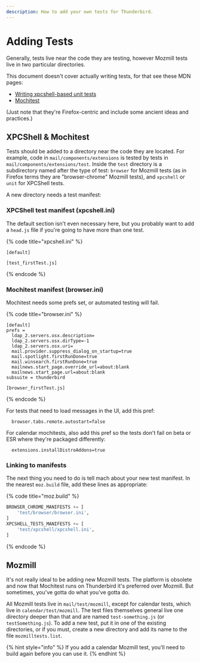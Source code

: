 ```yaml
---
description: How to add your own tests for Thunderbird.
---
```


# Adding Tests

Generally, tests live near the code they are testing, however Mozmill tests live in two particular directories.

This document doesn't cover actually writing tests, for that see these MDN pages:

* [Writing xpcshell-based unit tests](https://developer.mozilla.org/en-US/docs/Mozilla/QA/Writing_xpcshell-based_unit_tests)
* [Mochitest](https://developer.mozilla.org/en-US/docs/Mozilla/Projects/Mochitest)

\(Just note that they're Firefox-centric and include some ancient ideas and practices.\)

## XPCShell & Mochitest

Tests should be added to a directory near the code they are located. For example, code in `mail/components/extensions` is tested by tests in `mail/components/extensions/test`. Inside the `test` directory is a subdirectory named after the type of test: `browser` for Mozmill tests \(as in Firefox terms they are "browser-chrome" Mozmill tests\), and `xpcshell` or `unit` for XPCShell tests.

A new directory needs a test manifest:

### XPCShell test manifest \(xpcshell.ini\)

The default section isn't even necessary here, but you probably want to add a `head.js` file if you're going to have more than one test.

{% code title="xpcshell.ini" %}
```text
[default]

[test_firstTest.js]
```
{% endcode %}

### Mochitest manifest \(browser.ini\)

Mochitest needs some prefs set, or automated testing will fail.

{% code title="browser.ini" %}
```text
[default]
prefs =
  ldap_2.servers.osx.description=
  ldap_2.servers.osx.dirType=-1
  ldap_2.servers.osx.uri=
  mail.provider.suppress_dialog_on_startup=true
  mail.spotlight.firstRunDone=true
  mail.winsearch.firstRunDone=true
  mailnews.start_page.override_url=about:blank
  mailnews.start_page.url=about:blank
subsuite = thunderbird

[browser_firstTest.js]
```
{% endcode %}

For tests that need to load messages in the UI, add this pref:

```text
  browser.tabs.remote.autostart=false
```

For calendar mochitests, also add this pref so the tests don't fail on beta or ESR where they're packaged differently:

```text
  extensions.installDistroAddons=true
```

### Linking to manifests

The next thing you need to do is tell mach about your new test manifest. In the nearest `moz.build` file, add these lines as appropriate:

{% code title="moz.build" %}
```python
BROWSER_CHROME_MANIFESTS += [
    'test/browser/browser.ini',
]
XPCSHELL_TESTS_MANIFESTS += [
    'test/xpcshell/xpcshell.ini',
]
```
{% endcode %}

## Mozmill

It's not really ideal to be adding new Mozmill tests. The platform is obsolete and now that Mochitest runs on Thunderbird it's preferred over Mozmill. But sometimes, you've gotta do what you've gotta do.

All Mozmill tests live in `mail/test/mozmill`, except for calendar tests, which live in `calendar/test/mozmill`. The test files themselves general live one directory deeper than that and are named `test-something.js` \(or `testSomething.js`\). To add a new test, put it in one of the existing directories, or if you must, create a new directory and add its name to the file `mozmilltests.list`.

{% hint style="info" %}
If you add a calendar Mozmill test, you'll need to build again before you can use it.
{% endhint %}

